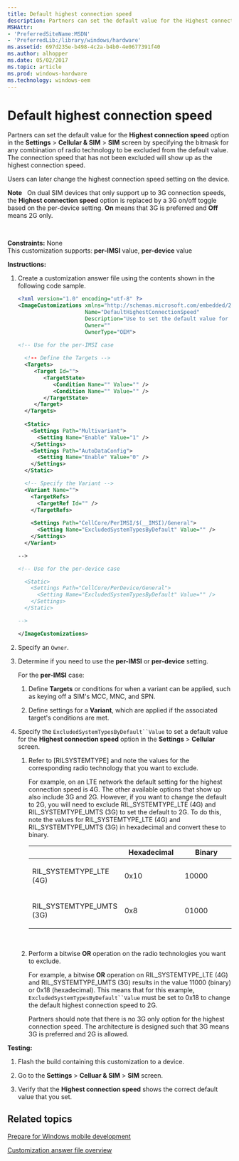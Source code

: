 ```yaml
---
title: Default highest connection speed
description: Partners can set the default value for the Highest connection speed option in the Settings Cellular SIM SIM screen by specifying the bitmask for any combination of radio technology to be excluded from the default value.
MSHAttr:
- 'PreferredSiteName:MSDN'
- 'PreferredLib:/library/windows/hardware'
ms.assetid: 697d235e-b498-4c2a-b4b0-4e0677391f40
ms.author: alhopper
ms.date: 05/02/2017
ms.topic: article
ms.prod: windows-hardware
ms.technology: windows-oem
---
```


# Default highest connection speed


Partners can set the default value for the **Highest connection speed** option in the **Settings** &gt; **Cellular & SIM** &gt; **SIM** screen by specifying the bitmask for any combination of radio technology to be excluded from the default value. The connection speed that has not been excluded will show up as the highest connection speed.

Users can later change the highest connection speed setting on the device.

**Note**  
On dual SIM devices that only support up to 3G connection speeds, the **Highest connection speed** option is replaced by a 3G on/off toggle based on the per-device setting. **On** means that 3G is preferred and **Off** means 2G only.

 

<a href="" id="constraints---none"></a>**Constraints:** None  
This customization supports: **per-IMSI** value, **per-device** value

<a href="" id="instructions-"></a>**Instructions:**  
1.  Create a customization answer file using the contents shown in the following code sample.

    ```XML
    <?xml version="1.0" encoding="utf-8" ?>  
    <ImageCustomizations xmlns="http://schemas.microsoft.com/embedded/2004/10/ImageUpdate"  
                         Name="DefaultHighestConnectionSpeed"  
                         Description="Use to set the default value for the highest connection speed in the cellular Settings CPL."  
                         Owner=""  
                         OwnerType="OEM"> 

    <!-- Use for the per-IMSI case 
      
      <!-- Define the Targets --> 
      <Targets>
         <Target Id="">
            <TargetState>
               <Condition Name="" Value="" />
               <Condition Name="" Value="" />
            </TargetState>
         </Target>
      </Targets>
      
      <Static>
        <Settings Path="Multivariant">
          <Setting Name="Enable" Value="1" />
        </Settings>
        <Settings Path="AutoDataConfig">
          <Setting Name="Enable" Value="0" />
        </Settings>
      </Static>

      <!-- Specify the Variant -->
      <Variant Name=""> 
        <TargetRefs>
          <TargetRef Id="" /> 
        </TargetRefs>
     
        <Settings Path="CellCore/PerIMSI/$(__IMSI)/General">  
          <Setting Name="ExcludedSystemTypesByDefault" Value="" />
        </Settings>  
      </Variant>

    -->

    <!-- Use for the per-device case

      <Static>  
        <Settings Path="CellCore/PerDevice/General">  
          <Setting Name="ExcludedSystemTypesByDefault" Value="" />
        </Settings>  
      </Static>

    -->

    </ImageCustomizations>
    ```

2.  Specify an `Owner`.

3.  Determine if you need to use the **per-IMSI** or **per-device** setting.

    For the **per-IMSI** case:

    1.  Define **Targets** or conditions for when a variant can be applied, such as keying off a SIM's MCC, MNC, and SPN.

    2.  Define settings for a **Variant**, which are applied if the associated target's conditions are met.

4.  Specify the `ExcludedSystemTypesByDefault``Value` to set a default value for the **Highest connection speed** option in the **Settings** &gt; **Cellular** screen.

    1.  Refer to [RILSYSTEMTYPE] and note the values for the corresponding radio technology that you want to exclude.

        For example, on an LTE network the default setting for the highest connection speed is 4G. The other available options that show up also include 3G and 2G. However, if you want to change the default to 2G, you will need to exclude RIL\_SYSTEMTYPE\_LTE (4G) and RIL\_SYSTEMTYPE\_UMTS (3G) to set the default to 2G. To do this, note the values for RIL\_SYSTEMTYPE\_LTE (4G) and RIL\_SYSTEMTYPE\_UMTS (3G) in hexadecimal and convert these to binary.

        <table>
        <colgroup>
        <col width="33%" />
        <col width="33%" />
        <col width="33%" />
        </colgroup>
        <thead>
        <tr class="header">
        <th></th>
        <th>Hexadecimal</th>
        <th>Binary</th>
        </tr>
        </thead>
        <tbody>
        <tr class="odd">
        <td><p>RIL_SYSTEMTYPE_LTE (4G)</p></td>
        <td><p>0x10</p></td>
        <td><p>10000</p></td>
        </tr>
        <tr class="even">
        <td><p>RIL_SYSTEMTYPE_UMTS (3G)</p></td>
        <td><p>0x8</p></td>
        <td><p>01000</p></td>
        </tr>
        </tbody>
        </table>

         

    2.  Perform a bitwise **OR** operation on the radio technologies you want to exclude.

        For example, a bitwise **OR** operation on RIL\_SYSTEMTYPE\_LTE (4G) and RIL\_SYSTEMTYPE\_UMTS (3G) results in the value 11000 (binary) or 0x18 (hexadecimal). This means that for this example, `ExcludedSystemTypesByDefault``Value` must be set to 0x18 to change the default highest connection speed to 2G.

        Partners should note that there is no 3G only option for the highest connection speed. The architecture is designed such that 3G means 3G is preferred and 2G is allowed.

<a href="" id="testing-"></a>**Testing:**  
1.  Flash the build containing this customization to a device.

2.  Go to the **Settings** &gt; **Celluar & SIM** &gt; **SIM** screen.

3.  Verify that the **Highest connection speed** shows the correct default value that you set.

## Related topics

[Prepare for Windows mobile development](https://docs.microsoft.com/en-us/windows-hardware/manufacture/mobile/preparing-for-windows-mobile-development)

[Customization answer file overview](https://docs.microsoft.com/en-us/windows-hardware/customize/mobile/mcsf/customization-answer-file)